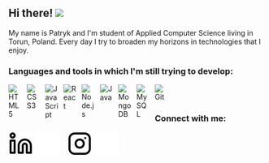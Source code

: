 ## Hi there! <img src="https://raw.githubusercontent.com/MartinHeinz/MartinHeinz/master/wave.gif" width="30px">

My name is Patryk and I'm student of Applied Computer Science living in Torun, Poland. Every day I try to broaden my horizons in technologies that I enjoy.

### Languages and tools in which I'm still trying to develop:

<img align="left" alt="HTML5" width="26px" src="https://cdn.jsdelivr.net/gh/devicons/devicon/icons/html5/html5-original.svg" style="padding-right:10px;" />
<img align="left" alt="CSS3" width="26px" src="https://cdn.jsdelivr.net/gh/devicons/devicon/icons/css3/css3-original.svg" style="padding-right:10px;" />
<img align="left" alt="JavaScript" width="26px" src="https://cdn.jsdelivr.net/gh/devicons/devicon/icons/javascript/javascript-original.svg" style="padding-right:10px;" />
<img align="left" alt="React" width="26px" src="https://cdn.jsdelivr.net/gh/devicons/devicon/icons/react/react-original.svg" style="padding-right:10px;" />
<img align="left" alt="Node.js" width="26px" src="https://cdn.jsdelivr.net/gh/devicons/devicon/icons/nodejs/nodejs-original.svg" style="padding-right:10px;" />
<img align="left" alt="Java" width="26px" src="https://cdn.jsdelivr.net/gh/devicons/devicon/icons/java/java-original.svg" style="padding-right:10px;" />
<img align="left" alt="MongoDB" width="26px" src="https://cdn.jsdelivr.net/gh/devicons/devicon/icons/mongodb/mongodb-original.svg" style="padding-right:10px;" />
<img align="left" alt="MySQL" width="26px" src="https://cdn.jsdelivr.net/gh/devicons/devicon/icons/mysql/mysql-original.svg" style="padding-right:10px;" />
<img align="left" alt="Git" width="26px" src="https://cdn.jsdelivr.net/gh/devicons/devicon/icons/git/git-original.svg" style="padding-right:10px;" />

<br />
<br />

### Connect with me:

[![website](./img/linkedin-light.svg)](https://www.linkedin.com/in/patryk-sztuczka#gh-light-mode-only)
[![website](./img/linkedin-dark.svg)](https://www.linkedin.com/in/patryk-sztuczka#gh-dark-mode-only)
&nbsp;&nbsp;
[![website](./img/instagram-light.svg)](https://www.instagram.com/patryksztuczka#gh-light-mode-only)
[![website](./img/instagram-dark.svg)](https://www.instagram.com/patryksztuczka#gh-dark-mode-only)
